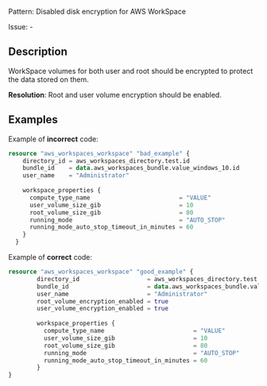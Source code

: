 Pattern: Disabled disk encryption for AWS WorkSpace

Issue: -

## Description

WorkSpace volumes for both user and root should be encrypted to protect the data stored on them.

**Resolution**: Root and user volume encryption should be enabled.

## Examples

Example of **incorrect** code:

```terraform
resource "aws_workspaces_workspace" "bad_example" {
	directory_id = aws_workspaces_directory.test.id
	bundle_id    = data.aws_workspaces_bundle.value_windows_10.id
	user_name    = "Administrator"
  
	workspace_properties {
	  compute_type_name                         = "VALUE"
	  user_volume_size_gib                      = 10
	  root_volume_size_gib                      = 80
	  running_mode                              = "AUTO_STOP"
	  running_mode_auto_stop_timeout_in_minutes = 60
	}
  }
```

Example of **correct** code:

```terraform
resource "aws_workspaces_workspace" "good_example" {
		directory_id 				   = aws_workspaces_directory.test.id
		bundle_id    				   = data.aws_workspaces_bundle.value_windows_10.id
		user_name    				   = "Administrator"
		root_volume_encryption_enabled = true
		user_volume_encryption_enabled = true
	  
		workspace_properties {
		  compute_type_name                         = "VALUE"
		  user_volume_size_gib                      = 10
		  root_volume_size_gib                      = 80
		  running_mode                              = "AUTO_STOP"
		  running_mode_auto_stop_timeout_in_minutes = 60
		}
}
```